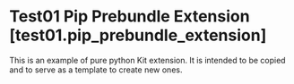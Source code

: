 # Test01 Pip Prebundle Extension [test01.pip_prebundle_extension]

This is an example of pure python Kit extension. It is intended to be copied and to serve as a template to create new ones.
